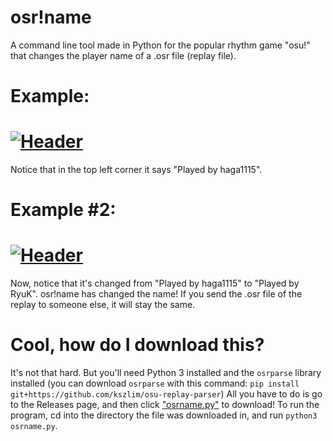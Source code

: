 # osr!name

A command line tool made in Python for the popular rhythm game "osu!" that changes the player name of a .osr file (replay file).

# Example:
# [![Header](https://cdn.discordapp.com/attachments/780034734205566977/904083588377640960/screenshot011.png)](osu.ppy.sh)

Notice that in the top left corner it says "Played by haga1115".

# Example #2:

# [![Header](https://cdn.discordapp.com/attachments/780034734205566977/904083652944736336/screenshot012.png)](osu.ppy.sh)

Now, notice that it's changed from "Played by haga1115" to "Played by RyuK". osr!name has changed the name! If you send the .osr file of the replay to someone else, it will stay the same.

# Cool, how do I download this?

It's not that hard. But you'll need Python 3 installed and the `osrparse` library installed (you can download `osrparse` with this command: `pip install git+https://github.com/kszlim/osu-replay-parser`) All you have to do is go to the Releases page, and then click ["osrname.py"](https://github.com/Plextora/osr-name/releases/download/v1.2/osrname.pyy) to download! To run the program, cd into the directory the file was downloaded in, and run `python3 osrname.py`.
